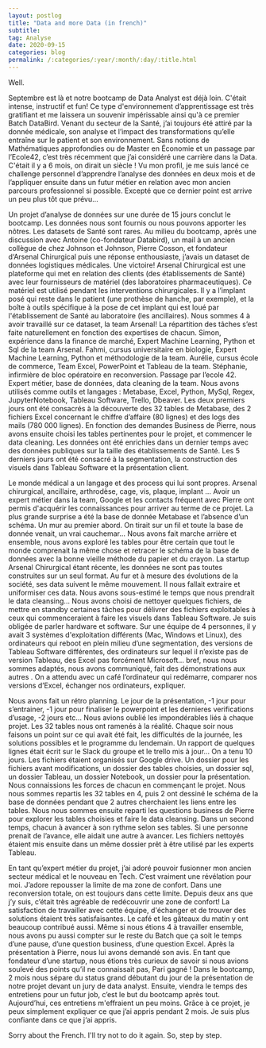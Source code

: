 ```yaml
---
layout: postlog
title: "Data and more Data (in french)"
subtitle:
tag: Analyse
date: 2020-09-15
categories: blog
permalink: /:categories/:year/:month/:day/:title.html
---
```


Well. 

Septembre est là et notre bootcamp de Data Analyst est déjà loin.  C'était intense, instructif et fun! Ce type d'environnement d’apprentissage est très gratifiant et me laissera un souvenir impérissable ainsi qu'à ce premier Batch DataBird. 
Venant du secteur de la Santé, j’ai toujours été attiré par la donnée médicale, son analyse et l’impact des transformations qu’elle entraîne sur le patient et son environnement. Sans notions de Mathématiques approfondies ou de Master en Économie et un passage par l’Ecole42, c’est très récemment que j’ai considéré une carrière dans la Data. C'était il y a 6 mois, on dirait un siècle ! Vu mon profil, je me suis lancé ce challenge personnel d’apprendre l’analyse des données en deux mois et de l’appliquer ensuite dans un futur métier en relation avec mon ancien parcours professionnel si possible. 
Excepté que ce dernier point est arrive un peu plus tôt que prévu…

Un projet d’analyse de données sur une durée de 15 jours conclut le bootcamp. Les données nous sont fournis ou nous pouvons apporter les nôtres. Les datasets de Santé sont rares. Au milieu du bootcamp, après une discussion avec Antoine (co-fondateur Databird), un mail à un ancien collègue de chez Johnson et Johnson, Pierre Cosson, et fondateur d‘Arsenal Chirurgical puis une réponse enthousiaste, j’avais un dataset de données logistiques médicales. Une victoire!
Arsenal Chirurgical est une plateforme qui met en relation des clients (des établissements de Santé) avec leur fournisseurs de matériel (des laboratoires pharmaceutiques). Ce matériel est utilisé pendant les interventions chirurgicales. Il y a l’implant posé qui reste dans le patient (une prothèse de hanche, par exemple), et la boîte à outils spécifique à la pose de cet implant qui est loué par l'établissement de Santé au laboratoire (les ancillaires).
Nous sommes 4 à avoir travaillé sur ce dataset, la team Arsenal! La répartition des tâches s’est faite naturellement en fonction des expertises de chacun. 
Simon, expérience dans la finance de marché, Expert Machine Learning, Python et Sql de la team Arsenal.
Fahmi, cursus universitaire en biologie, Expert Machine Learning, Python et méthodologie de la team.
Aurélie, cursus école de commerce, Team Excel, PowerPoint et Tableau de la team.
Stéphanie, infirmière de bloc opératoire en reconversion. Passage par l’ecole 42. Expert métier, base de données, data cleaning de la team.
Nous avons utilisés comme outils et langages : Metabase, Excel, Python, MySql, Regex, JupyterNotebook, Tableau Software, Trello, Dbeaver.
Les deux premiers jours ont été consacrés à la découverte des 32 tables de Metabase, des 2 fichiers Excel concernant le chiffre d’affaire (80 lignes) et des logs des mails (780 000 lignes). En fonction des demandes Business de Pierre, nous avons ensuite choisi les tables pertinentes pour le projet, et commencer le data cleaning. Les données ont été enrichies dans un dernier temps avec des données publiques sur la taille des établissements de Santé. Les 5 derniers jours ont été consacré à la segmentation, la construction des visuels dans Tableau Software et la présentation client.

Le monde médical a un langage et des process qui lui sont propres. Arsenal chirurgical, ancillaire, arthrodèse,  cage, vis, plaque, implant … Avoir un expert métier dans la team, Google et les contacts fréquent avec Pierre ont permis d'acquérir les connaissances pour arriver au terme de ce projet. 
La plus grande surprise a été la base de donnée Metabase et l’absence d’un schéma. Un mur au premier abord. On tirait sur un fil et toute la base de donnée venait, un vrai cauchemar…  Nous avons fait marche arrière et ensemble, nous avons exploré les tables pour être certain que tout le monde comprenait la même chose et retracer le schéma de la base de données avec la bonne vieille méthode du papier et du crayon. 
La startup Arsenal Chirurgical étant récente, les données ne sont pas toutes construites sur un seul format. Au fur et à mesure des évolutions de la société, ses data suivent le même mouvement. Il nous fallait extraire et uniformiser ces data. Nous avons sous-estimé le temps que nous prendrait le data cleansing… Nous avons choisi de nettoyer quelques fichiers, de mettre en standby certaines tâches pour délivrer des fichiers exploitables à ceux qui commenceraient à faire les visuels dans Tableau Software. 
Je suis obligée de parler hardware et software. Sur une équipe de 4 personnes, il y avait 3 systèmes d'exploitation différents (Mac, Windows et Linux), des ordinateurs qui reboot en plein milieu d’une segmentation, des versions de Tableau Software différentes, des ordinateurs sur lequel il n’existe pas de version Tableau, des Excel pas forcément Microsoft…  bref, nous nous sommes adaptés, nous avons communiqué, fait des démonstrations aux autres . On a attendu avec un café l’ordinateur qui redémarre, comparer nos versions d’Excel, échanger nos ordinateurs, expliquer. 

Nous avons fait un rétro planning. Le jour de la présentation, -1 jour pour s’entrainer, -1 jour pour finaliser le powerpoint et les dernieres verifications d’usage, -2 jours etc… Nous avions oublié les impondérables liés à chaque projet. Les 32 tables nous ont ramenés à  la réalité. 
Chaque soir nous faisons un point sur ce qui avait été fait, les difficultés de la journée, les solutions possibles et le programme du lendemain. Un rapport de quelques lignes était écrit sur le Slack du groupe et le trello mis à jour… On a tenu 10 jours.
Les fichiers étaient organisés sur Google drive. Un dossier pour les fichiers avant modifications, un dossier des tables choisies, un dossier sql, un dossier Tableau, un dossier Notebook, un dossier pour la présentation.
Nous connaissions les forces de chacun en commençant le projet. Nous nous sommes repartis les 32 tables en 4, puis 2 ont dessiné le schéma de la base de données pendant que 2 autres cherchaient les liens entre les tables. Nous nous sommes ensuite reparti les questions business de Pierre pour explorer les tables choisies et faire le data cleansing. Dans un second temps, chacun à avancer à son rythme selon ses tables. Si une personne prenait de l’avance, elle aidait une autre à avancer. Les fichiers nettoyés étaient mis ensuite dans un même dossier prêt à être utilisé par les experts Tableau.

En tant qu’expert métier du projet, j’ai adoré pouvoir fusionner mon ancien secteur médical et le nouveau en Tech. C’est vraiment une révélation pour moi. J’adore repousser la limite de ma zone de confort. Dans une reconversion totale, on est toujours dans cette limite. Depuis deux ans que j’y suis, c’était très agréable de redécouvrir une zone de confort!
La satisfaction de travailler avec cette équipe, d'échanger et de trouver des solutions étaient très satisfaisantes. Le café et les gâteaux du matin y ont beaucoup contribué aussi. Même si nous étions 4 à travailler ensemble, nous avons pu aussi compter sur le reste du Batch que ça soit le temps d’une pause, d’une question business, d’une question Excel.
Après la présentation à Pierre, nous lui avons  demandé son avis. En tant que fondateur d’une startup, nous étions très curieux de savoir si nous avions soulevé des points qu’il ne connaissait pas, Pari gagné !
Dans le bootcamp, 2 mois nous sépare du status grand débutant du jour de la présentation de notre projet devant un jury de data analyst. Ensuite, viendra le temps des entretiens pour un futur job, c’est le but du bootcamp après tout. Aujourd’hui, ces entretiens m'effraient un peu moins. Grâce à ce projet, je peux simplement expliquer ce que j’ai appris pendant 2 mois. Je suis plus confiante dans ce que j‘ai appris. 

Sorry about the French. I'll try not to do it again.
So, step by step.